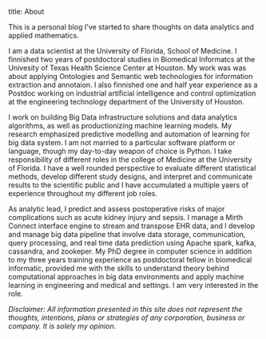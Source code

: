 title: About

This is a personal blog I've started to share thoughts on data analytics and applied mathematics.

I am a data scientist at the University of Florida, School of Medicine. I finnished two years of postdoctoral studies in Biomedical Informatcs at the Univesity of Texas Health Science Center at Houston. My work was was about applying Ontologies and Semantic web technologies for information extraction and annotaion. I also finnished one and half year experience as a Postdoc working on industrial artificial intelligence and control optimization at the engineering technology department of the University of Houston.

I work on building Big Data infrastructure solutions and data analytics algorithms, as well as productionizing machine learning models. My research emphasized predictive modelling and automation of learning for big data system. I am not married to a particular software platform or language, though my day-to-day weapon of choice is Python. I take responsibility of different roles in the college of Medicine at the University of Florida. I have a well rounded perspective to evaluate different statistical methods, develop different study designs, and interpret and communicate results to the scientific public and I have accumulated a multiple yaers of experience throughout my different job roles. 

As analytic lead, I predict and assess postoperative risks of major complications such as acute kidney injury and sepsis. I manage a Mirth Connect interface engine to stream and transpose EHR data, and I develop and manage big data pipeline that involve data storage, communication, query processing, and real time data prediction using Apache spark, kafka, cassandra, and zookeper. My PhD degree in computer science in addition to my three years training experience as postdoctoral fellow in biomedical informatic, provided me with the skills to understand theory behind computational approaches in big data environments and apply machine learning  in engineering  and medical and settings. I am very interested in the role. 





<!I also participate on a regular basis to data analytics competitions run by Kaggle.com. [Kaggle profile](https://www.kaggle.com/mmadkour) !>

*Disclaimer: All information presented in this site does not represent the thoughts, intentions, plans or strategies of any corporation, business or company. It is solely my opinion.*